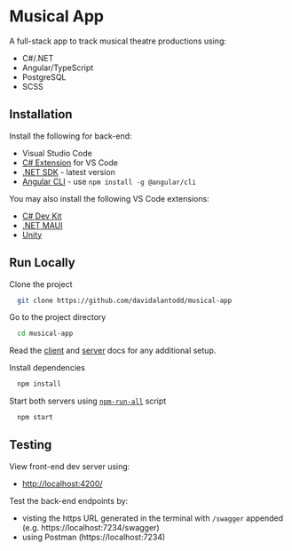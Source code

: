 # Musical App
A full-stack app to track musical theatre productions using:
- C#/.NET
- Angular/TypeScript
- PostgreSQL
- SCSS

## Installation

Install the following for back-end:
- Visual Studio Code
- [C# Extension](https://marketplace.visualstudio.com/items?itemName=ms-dotnettools.csharp) for VS Code
- [.NET SDK](https://dotnet.microsoft.com/download/dotnet/7.0) - latest version
- [Angular CLI](https://angular.io/guide/setup-local) - use `npm install -g @angular/cli`

You may also install the following VS Code extensions:
- [C# Dev Kit](https://marketplace.visualstudio.com/items?itemName=ms-dotnettools.csdevkit)
- [.NET MAUI](https://marketplace.visualstudio.com/items?itemName=ms-dotnettools.dotnet-maui)
- [Unity](https://marketplace.visualstudio.com/items?itemName=visualstudiotoolsforunity.vstuc)

## Run Locally

Clone the project

```bash
  git clone https://github.com/davidalantodd/musical-app
```

Go to the project directory

```bash
  cd musical-app
```

Read the [client](/client) and [server](/server/) docs for any additional setup.

Install dependencies

```bash
  npm install
```

Start both servers using [`npm-run-all`](https://www.npmjs.com/package/npm-run-all) script

```bash
  npm start
```

## Testing

View front-end dev server using:
- [http://localhost:4200/](http://localhost:4200/)

Test the back-end endpoints by:
- visting the https URL generated in the terminal with `/swagger` appended (e.g. https://localhost:7234/swagger)
- using Postman (https://localhost:7234)